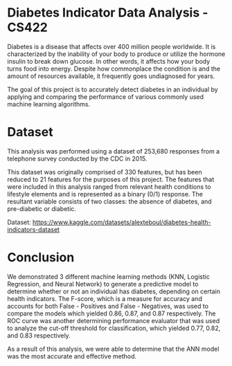 # Diabetes Indicator Data Analysis - CS422

Diabetes is a disease that affects over 400 million people worldwide. It is characterized by the inability of your body to produce or utilize the hormone insulin to break down glucose. In other words, it affects how your body turns food into energy. Despite how commonplace the condition is and the amount of resources available, it frequently goes undiagnosed for years. 

The goal of this project is to accurately detect diabetes in an individual by applying and comparing the performance of various commonly used machine learning algorithms.


# Dataset
This analysis was performed using a dataset of 253,680 responses from a telephone survey conducted by the CDC in 2015. 

This dataset was originally comprised of 330 features, but has been reduced to 21 features for the purposes of this project.  The features that were included in this analysis ranged from relevant health conditions to lifestyle elements and is represented as a binary (0/1) response. The resultant variable consists of two classes: the absence of diabetes, and pre-diabetic or diabetic.

Dataset: https://www.kaggle.com/datasets/alexteboul/diabetes-health-indicators-dataset


# Conclusion
We demonstrated 3 different machine learning methods (KNN, Logistic Regression, and Neural Network) to generate a predictive model to determine whether or not an individual has diabetes, depending on certain health indicators. The F-score, which is a measure for accuracy and accounts for both False - Positives and False - Negatives, was used to compare the models which yielded 0.86, 0.87, and 0.87 respectively. The ROC curve was another determining performance evaluator that was used to analyze the cut-off threshold for classification, which yielded 0.77, 0.82, and 0.83 respectively. 

As a result of this analysis, we were able to determine that the ANN model was the most accurate and effective method. 

